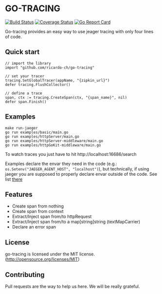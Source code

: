 # GO-TRACING
[![Build Status](https://travis-ci.org/ricardo-ch/go-tracing.svg?branch=travis)](https://travis-ci.org/ricardo-ch/go-tracing)
[![Coverage Status](https://coveralls.io/repos/github/ricardo-ch/go-tracing/badge.svg?branch=master)](https://coveralls.io/github/ricardo-ch/go-tracing?branch=master)
[![Go Report Card](https://goreportcard.com/badge/github.com/ricardo-ch/go-tracing)](https://goreportcard.com/report/github.com/ricardo-ch/go-tracing)

Go-tracing provides an easy way to use jeager tracing with only four lines of code.

## Quick start

```golang
// import the library
import "github.com/ricardo-ch/go-tracing"

// set your tracer
tracing.SetGlobalTracer(appName, "{zipkin_url}")
defer tracing.FlushCollector()

// define a trace
span, ctx := tracing.CreateSpan(ctx, "{span_name}", nil)
defer span.Finish()
```

## Examples

```
make run-jaeger
go run examples/basic/main.go
go run examples/httpServer/main.go
go run examples/httpServer-middleware/main.go
go run examples/httpGoKit-middleware/main.go
```

To watch traces you just have to hit http://localhost:16686/search

Examples declare the envar they need in the code (e.g.: `os.Setenv("JAEGER_AGENT_HOST", "localhost")`), but technically,
if using jaeger you are supposed to properly declare envar outside of the code. See list [there](https://github.com/jaegertracing/jaeger-client-go#environment-variables)

## Features

 - Create span from nothing
 - Create span from context
 - Extract/Inject span from/to httpRequest
 - Extract/Inject span from/to a map[string]string (textMapCarrier)
 - Declare an error span

## License
go-tracing is licensed under the MIT license. (http://opensource.org/licenses/MIT)

## Contributing
Pull requests are the way to help us here. We will be really grateful.
